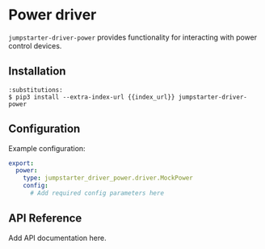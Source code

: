 # Power driver

`jumpstarter-driver-power` provides functionality for interacting with power
control devices.

## Installation

```{code-block} console
:substitutions:
$ pip3 install --extra-index-url {{index_url}} jumpstarter-driver-power
```

## Configuration

Example configuration:

```yaml
export:
  power:
    type: jumpstarter_driver_power.driver.MockPower
    config:
      # Add required config parameters here
```

## API Reference

Add API documentation here.
